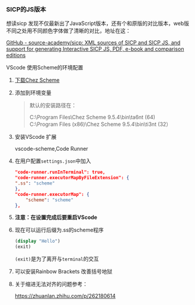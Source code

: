 ### SICP的JS版本

想读sicp 发现不仅最新出了JavaScript版本，还有个和原版的对比版本，web版不同之处用不同颜色字体做了清晰的对比，地址在这：

[GitHub - source-academy/sicp: XML sources of SICP and SICP JS, and support for generating Interactive SICP JS, PDF, e-book and comparison editions](https://github.com/source-academy/sicp)

VScode 使用Scheme的环境配置

1. [下载Chez Scheme](https://github.com/cisco/ChezScheme/releases/tag/v9.5.4)

2. 添加到环境变量
   
   > 默认的安装路径在：
   > 
   > C:\Program Files\Chez Scheme 9.5.4\bin\ta6nt (64)  
   > C:\Program Files (x86)\Chez Scheme 9.5.4\bin\ti3nt (32）

3. 安装VScode 扩展
   
   vscode-scheme,Code Runner

4. 在用户配置`settings.json`中加入
   
   ```json
   "code-runner.runInTerminal": true,
   "code-runner.executorMapByFileExtension": {
   ".ss": "scheme"
   },
   "code-runner.executorMap": {
       "scheme": "scheme"
   },
   ```

5. **注意：在设置完成后要重启VScode**

6. 现在可以运行后缀为.ss的scheme程序
   
   ```scheme
   (display "Hello")
   (exit)
   ```
   
   `(exit)`是为了离开与`terminal`的交互

7. 可以安装Rainbow Brackets 改善括号地狱

8. 关于缩进无法对齐的问题参考：
   
   https://zhuanlan.zhihu.com/p/262180614
